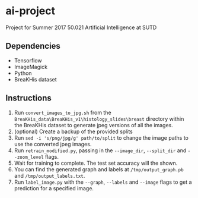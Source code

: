 # ai-project
Project for Summer 2017 50.021 Artificial Intelligence at SUTD

## Dependencies
- Tensorflow
- ImageMagick
- Python
- BreaKHis dataset

## Instructions
1. Run `convert_images_to_jpg.sh` from the `BreaKHis_data\BreaKHis_v1\histology_slides\breast` directory within the BreaKHis dataset to generate jpeg versions of all the images.
2. (optional) Create a backup of the provided splits
3. Run `sed -i 's/png/jpg/g' path/to/split` to change the image paths to use the converted jpeg images.
4. Run `retrain_modified.py`, passing in the `--image_dir`, `--split_dir` and `--zoom_level` flags.
5. Wait for training to complete. The test set accuracy will the shown.
6. You can find the generated graph and labels at `/tmp/output_graph.pb` and `/tmp/output_labels.txt`.
7. Run `label_image.py` with the `--graph`, `--labels` and `--image` flags to get a prediction for a specified image.
